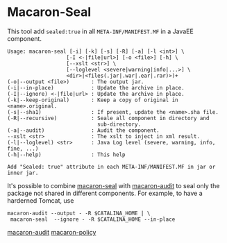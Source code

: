 # Macaron-Seal #
This tool add `sealed:true` in all `META-INF/MANIFEST.MF` in a JavaEE component.

```
Usage: macaron-seal [-i] [-k] [-s] [-R] [-a] [-l <int>] \
                   [-I <-|file|url>] [-o <file>] [-h] \
                   [--xslt <str>] \
                   [--loglevel <severe|warning|info|...>] \
                   <dir>|<files(.jar|.war|.ear|.rar)>)+
(-o|--output <file>)       : The output jar.
(-i|--in-place)            : Update the archive in place.
(-I|--ignore) <-|file|url> : Update the archive in place.
(-k|--keep-original)       : Keep a copy of original in <name>.original.
(-s|--sha1)                : If present, update the <name>.sha file.
(-R|--recursive)           : Seale all component in directory and
                             sub-directory.
(-a|--audit)               : Audit the component.
--xslt <str>               : The xslt to inject in xml result.
(-l|--loglevel) <str>      : Java Log level (severe, warning, info, fine, ...)
(-h|--help)                : This help

Add "Sealed: true" attribute in each META-INF/MANIFEST.MF in jar or inner jar.

```
It's possible to combine [macaron-seal](macaronSeal.md) with [macaron-audit](macaronAudit.md) to seal only the package not shared
in different components.
For example, to have a harderned Tomcat, use
```
macaron-audit ‑‑output ‑ ‑R $CATALINA_HOME | \
 macaron-seal  ‑‑ignore ‑ ‑R $CATALINA_HOME ‑‑in‑place
```

[macaron-audit](macaronAudit.md) [macaron-policy](macaronPolicy.md)